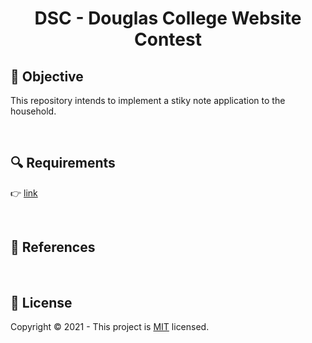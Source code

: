 <h1 align="center"><strong>DSC - Douglas College Website Contest</strong></h1>

<!-- 
<p align="center">
  <a href="https://www.linkedin.com/in/leandro-miranda-fahur-machado/">
      <img src="http://img.shields.io/badge/-LinkedIn-0077B5?style=for-the-badge&logo=Linkedin&logoColor=white&link=https://www.linkedin.com/in/leandro-miranda-fahur-machado/" alt="LinkedIn Badge" />
  </a>
</p> 

<br/> 
-->

<!--
<img align="center" src="./images/solid-modified.jpeg" alt="SOLID cover image" width="100%"/>
<h6 align="center">Source: Photo by <a href="https://unsplash.com/photos/pgSkeh0yl8o">Christopher Robin Ebbinghaus</a> from unsplash (modified)</h6>
<br/>
-->

<h2>🎯 <strong>Objective</strong></h2>
<p>This repository intends to implement a stiky note application to the household.</p>
<br/>

<h2>🔍 <strong>Requirements</strong></h2>
<p>👉 <a href=""#>link</a></p>
<!-- 
<ul>
  <li><strong><u>S</u></strong>ingle Responsability Principle</li>
  <li><strong><u>O</u></strong>pen-Closed Principle</li>
  <li><strong><u>L</u></strong>iskov Substitution Principle</li>
  <li><strong><u>I</u></strong>nterface Segregation Principle</li>
  <li><strong><u>D</u></strong>ependency Inversion Principle</li>
</ul>
-->
<br/>

<h2>📝 <strong>References</strong></h2>
<!-- <ol>
  <p>S.O.L.I.D related:</p>
  <li>
    <a href="https://www.digitalocean.com/community/conceptual_articles/s-o-l-i-d-the-first-five-principles-of-object-oriented-design">
        SOLID: The First 5 Principles of Object Oriented Design
    </a>
  </li>
</ol> -->
<br/>

<h2>🔐 <strong>License</strong></h2>
<p>Copyright © 2021 - This project is <a href="./LICENSE">MIT</a> licensed.</p>

